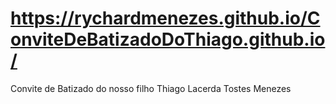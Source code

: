 # https://rychardmenezes.github.io/ConviteDeBatizadoDoThiago.github.io/
Convite de Batizado do nosso filho Thiago Lacerda Tostes Menezes
